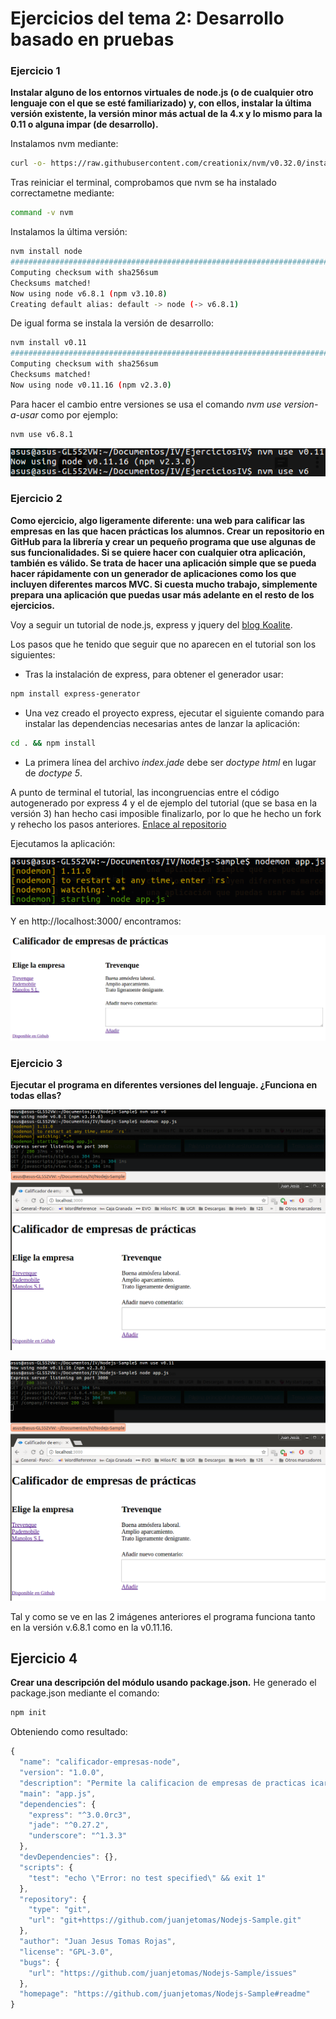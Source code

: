 # Ejercicios del tema 2: Desarrollo basado en pruebas
### Ejercicio 1
**Instalar alguno de los entornos virtuales de node.js (o de cualquier otro lenguaje con el que se esté familiarizado) y, con ellos, instalar la última versión existente, la versión minor más actual de la 4.x y lo mismo para la 0.11 o alguna impar (de desarrollo).**

Instalamos nvm mediante:
```bash
curl -o- https://raw.githubusercontent.com/creationix/nvm/v0.32.0/install.sh | bash
```
Tras reiniciar el terminal, comprobamos que nvm se ha instalado correctametne mediante:
```bash
command -v nvm
```
Instalamos la última versión:
```bash
nvm install node
######################################################################## 100,0%
Computing checksum with sha256sum
Checksums matched!
Now using node v6.8.1 (npm v3.10.8)
Creating default alias: default -> node (-> v6.8.1)
```
De igual forma se instala la versión de desarrollo:
```bash
nvm install v0.11
######################################################################## 100,0%
Computing checksum with sha256sum
Checksums matched!
Now using node v0.11.16 (npm v2.3.0)
```
Para hacer el cambio entre versiones se usa el comando _nvm use version-a-usar_ como por ejemplo:
```bash
nvm use v6.8.1
```

![img4](Capturas/imagen4.png)

### Ejercicio 2
**Como ejercicio, algo ligeramente diferente: una web para calificar las empresas en las que hacen prácticas los alumnos.
Crear un repositorio en GitHub para la librería y crear un pequeño programa que use algunas de sus funcionalidades.
Si se quiere hacer con cualquier otra aplicación, también es válido. Se trata de hacer una aplicación simple que se pueda hacer rápidamente con un generador de aplicaciones como los que incluyen diferentes marcos MVC. Si cuesta mucho trabajo, simplemente prepara una aplicación que puedas usar más adelante en el resto de los ejercicios.**

Voy a seguir un tutorial de node.js, express y jquery del [blog Koalite](http://blog.koalite.com/2011/11/tutorial-node-js-express-jquery-i-creando-la-aplicacion/).

Los pasos que he tenido que seguir que no aparecen en el tutorial son los siguientes:
* Tras la instalación de express, para obtener el generador usar:
```bash
npm install express-generator
```
* Una vez creado el proyecto express, ejecutar el siguiente comando para instalar las dependencias necesarias antes de lanzar la aplicación:
```bash
cd . && npm install
```
* La primera línea del archivo _index.jade_ debe ser _doctype html_ en lugar de _doctype 5_.

A punto de terminal el tutorial, las incongruencias entre el código autogenerado por express 4 y el de ejemplo del tutorial (que se basa en la versión 3) han hecho casi imposible finalizarlo, por lo que he hecho un fork y rehecho los pasos anteriores. [Enlace al repositorio](https://github.com/juanjetomas/Nodejs-Sample)

Ejecutamos la aplicación:

![img5](Capturas/imagen5.png)

Y en http://localhost:3000/ encontramos:

![img6](Capturas/imagen6.png)

### Ejercicio 3
**Ejecutar el programa en diferentes versiones del lenguaje. ¿Funciona en todas ellas?**

![img7](Capturas/imagen7.png)

![img8](Capturas/imagen8.png)

Tal y como se ve en las 2 imágenes anteriores el programa funciona tanto en la versión v.6.8.1 como en la v0.11.16.

## Ejercicio 4
**Crear una descripción del módulo usando package.json.**
He generado el package.json mediante el comando:
```bash
npm init
```
Obteniendo como resultado:
```javascript
{
  "name": "calificador-empresas-node",
  "version": "1.0.0",
  "description": "Permite la calificacion de empresas de practicas icaro",
  "main": "app.js",
  "dependencies": {
    "express": "^3.0.0rc3",
    "jade": "^0.27.2",
    "underscore": "^1.3.3"
  },
  "devDependencies": {},
  "scripts": {
    "test": "echo \"Error: no test specified\" && exit 1"
  },
  "repository": {
    "type": "git",
    "url": "git+https://github.com/juanjetomas/Nodejs-Sample.git"
  },
  "author": "Juan Jesus Tomas Rojas",
  "license": "GPL-3.0",
  "bugs": {
    "url": "https://github.com/juanjetomas/Nodejs-Sample/issues"
  },
  "homepage": "https://github.com/juanjetomas/Nodejs-Sample#readme"
}
```
